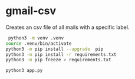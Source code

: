 # gmail-csv

Creates an csv file of all mails with a specific label.


```bash
 python3 -m venv .venv
source .venv/bin/activate
python3 -m pip install --upgrade  pip
python3 -m pip install -r requirements.txt
python3 -m pip freeze > requirements.txt

python3 app.py
```
